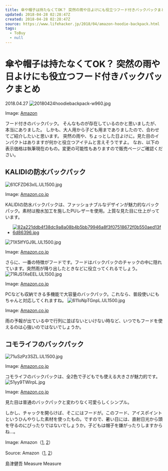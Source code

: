 ```yaml
---
title: 傘や帽子は持たなくてOK？ 突然の雨や日よけにも役立つフード付きバックパックまとめ
updated: 2018-04-28 02:28:47Z
created: 2018-04-28 02:28:47Z
source: https://www.lifehacker.jp/2018/04/amazon-hoodie-backpack.html
tags:
  - ToBuy
  - null
---
```


# 傘や帽子は持たなくてOK？ 突然の雨や日よけにも役立つフード付きバックパックまとめ

2018.04.27
![20180424hoodiebackpack-w960.jpg](../_resources/20180424hoodiebackpack-w960.jpg)

Image: [Amazon](https://www.amazon.co.jp/%E3%82%B2%E3%83%B3%E3%82%B2%E3%83%B3-%E3%83%AA%E3%83%A5%E3%83%83%E3%82%AF%E3%82%B5%E3%83%83%E3%82%AF-%E3%82%AB%E3%82%B8%E3%83%A5%E3%82%A2%E3%83%AB-%E3%83%A6%E3%83%8B%E3%82%BB%E3%83%83%E3%82%AF%E3%82%B9-%E3%83%95%E3%82%A1%E3%83%83%E3%82%B7%E3%83%A7%E3%83%B3%E3%83%AA%E3%83%A5%E3%83%83%E3%82%AF/dp/B06Y2ND681/ref=as_li_ss_tl?ie=UTF8&qid=1523839192&sr=8-6&keywords=%E3%83%95%E3%83%BC%E3%83%89%E3%80%80%E3%83%AA%E3%83%A5%E3%83%83%E3%82%AF&linkCode=ll1&tag=lifehacker09-22&linkId=89de7c01da6d5aff392e34420f90fef5&ref=mgac2017)

フード付きのバックパック。
そんなものが存在しているのかと思いましたが、本当にありました。
しかも、大人用から子ども用までありましたので、合わせてご紹介したいと思います。
突然の雨や、ちょっとした日よけに。見た目のインパクトはありますが何かと役立つアイテムと言えそうですよ。
なお、以下の表示価格は執筆現在のもの。変更の可能性もありますので販売ページご確認ください。

## KALIDIの防水バックパック

![61CFZD63xlL._UL1500_.jpg](../_resources/61CFZD63xlL._UL1500_.jpg)

Image: [Amazon.co.jp](https://www.amazon.co.jp/%E3%82%B2%E3%83%B3%E3%82%B2%E3%83%B3-%E3%83%AA%E3%83%A5%E3%83%83%E3%82%AF%E3%82%B5%E3%83%83%E3%82%AF-%E3%82%AB%E3%82%B8%E3%83%A5%E3%82%A2%E3%83%AB-%E3%83%A6%E3%83%8B%E3%82%BB%E3%83%83%E3%82%AF%E3%82%B9-%E3%83%95%E3%82%A1%E3%83%83%E3%82%B7%E3%83%A7%E3%83%B3%E3%83%AA%E3%83%A5%E3%83%83%E3%82%AF/dp/B06Y2ND681/ref=as_li_ss_tl?ie=UTF8&qid=1523839192&sr=8-6&keywords=%E3%83%95%E3%83%BC%E3%83%89%E3%80%80%E3%83%AA%E3%83%A5%E3%83%83%E3%82%AF&linkCode=ll1&tag=lifehacker09-22&linkId=89de7c01da6d5aff392e34420f90fef5&ref=mgac2017)

KALIDIの防水バックパックは、ファッショナブルなデザインが魅力的なバックパック。素材は撥水加工を施したPUレザーを使用。上質な見た目に仕上がっています。

- [ ![82a221ddb4f38dc9a8a08b4b5bb79946a8f3f07518672f0b550aed13f6d86396.jpg](../_resources/82a221ddb4f38dc9a8a08b4b5bb79946a8f3f07518672f0b550aed13f6d86396.jpg)](https://www.lifehacker.jp/2018/03/acuvue-omotesando-eye-difine-studio.html)

![71X5IfYGJ9L._UL1500_.jpg](../_resources/71X5IfYGJ9L._UL1500_.jpg)

Image: [Amazon.co.jp](https://www.amazon.co.jp/%E3%82%B2%E3%83%B3%E3%82%B2%E3%83%B3-%E3%83%AA%E3%83%A5%E3%83%83%E3%82%AF%E3%82%B5%E3%83%83%E3%82%AF-%E3%82%AB%E3%82%B8%E3%83%A5%E3%82%A2%E3%83%AB-%E3%83%A6%E3%83%8B%E3%82%BB%E3%83%83%E3%82%AF%E3%82%B9-%E3%83%95%E3%82%A1%E3%83%83%E3%82%B7%E3%83%A7%E3%83%B3%E3%83%AA%E3%83%A5%E3%83%83%E3%82%AF/dp/B06Y2ND681/ref=as_li_ss_tl?ie=UTF8&qid=1523839192&sr=8-6&keywords=%E3%83%95%E3%83%BC%E3%83%89%E3%80%80%E3%83%AA%E3%83%A5%E3%83%83%E3%82%AF&linkCode=ll1&tag=lifehacker09-22&linkId=89de7c01da6d5aff392e34420f90fef5&ref=mgac2017)

さらに、一番の特徴がフードです。フードはバックパックのチャックの中に隠れています。突然雨が降り出したときなどに役立ってくれるでしょう。
![71RJS1XeEEL._UL1500_.jpg](../_resources/71RJS1XeEEL._UL1500_.jpg)

Image: [Amazon.co.jp](https://www.amazon.co.jp/%E3%82%B2%E3%83%B3%E3%82%B2%E3%83%B3-%E3%83%AA%E3%83%A5%E3%83%83%E3%82%AF%E3%82%B5%E3%83%83%E3%82%AF-%E3%82%AB%E3%82%B8%E3%83%A5%E3%82%A2%E3%83%AB-%E3%83%A6%E3%83%8B%E3%82%BB%E3%83%83%E3%82%AF%E3%82%B9-%E3%83%95%E3%82%A1%E3%83%83%E3%82%B7%E3%83%A7%E3%83%B3%E3%83%AA%E3%83%A5%E3%83%83%E3%82%AF/dp/B06Y2ND681/ref=as_li_ss_tl?ie=UTF8&qid=1523839192&sr=8-6&keywords=%E3%83%95%E3%83%BC%E3%83%89%E3%80%80%E3%83%AA%E3%83%A5%E3%83%83%E3%82%AF&linkCode=ll1&tag=lifehacker09-22&linkId=89de7c01da6d5aff392e34420f90fef5&ref=mgac2017)

PCなども収納できる多機能で大容量のバックパック。これなら、普段使いにもちゃんと対応してくれますね。
![611oNpTGnpL._UL1500_.jpg](../_resources/611oNpTGnpL._UL1500_.jpg)

Image: [Amazon.co.jp](https://www.amazon.co.jp/%E3%82%B2%E3%83%B3%E3%82%B2%E3%83%B3-%E3%83%AA%E3%83%A5%E3%83%83%E3%82%AF%E3%82%B5%E3%83%83%E3%82%AF-%E3%82%AB%E3%82%B8%E3%83%A5%E3%82%A2%E3%83%AB-%E3%83%A6%E3%83%8B%E3%82%BB%E3%83%83%E3%82%AF%E3%82%B9-%E3%83%95%E3%82%A1%E3%83%83%E3%82%B7%E3%83%A7%E3%83%B3%E3%83%AA%E3%83%A5%E3%83%83%E3%82%AF/dp/B06Y2ND681/ref=as_li_ss_tl?ie=UTF8&qid=1523839192&sr=8-6&keywords=%E3%83%95%E3%83%BC%E3%83%89%E3%80%80%E3%83%AA%E3%83%A5%E3%83%83%E3%82%AF&linkCode=ll1&tag=lifehacker09-22&linkId=89de7c01da6d5aff392e34420f90fef5&ref=mgac2017)

雨の予報が出ている中で行列に並ばないといけない時など、いつでもフードを使えるのは心強いのではないでしょうか。

## コモライフのバックパック

![71uSzPz3SZL._UL1500_.jpg](../_resources/71uSzPz3SZL._UL1500_.jpg)

Image: [Amazon.co.jp](https://www.amazon.co.jp/REANGLE-%E3%83%AA%E3%82%A2%E3%83%B3%E3%82%B0%E3%83%AB-iCEPOINT-%E3%82%A2%E3%82%A4%E3%82%B9%E3%83%9D%E3%82%A4%E3%83%B3%E3%83%88-%E4%BD%BF%E7%94%A8-%E8%A6%AA%E5%AD%90%E3%81%A7%E3%81%8A%E6%8F%83%E3%81%84%E3%83%95%E3%83%BC%E3%83%89%E4%BB%98%E3%81%8D%E3%83%90%E3%83%83%E3%82%B0-%E5%AD%90%E4%BE%9B%E7%94%A8-HB700-%E3%83%94%E3%83%B3%E3%82%AF%E3%83%BBPK/dp/B07B2W1162/ref=as_li_ss_tl?ie=UTF8&qid=1523839192&sr=8-9&keywords=%E3%83%95%E3%83%BC%E3%83%89%E3%80%80%E3%83%AA%E3%83%A5%E3%83%83%E3%82%AF&linkCode=ll1&tag=lifehacker09-22&linkId=d684eb1aa49fd3be89d84b3359cc3331&ref=mgac2017)

コモライフのバックパックは、全2色で子どもでも使える大きさが魅力的です。
![51yy9TWlrpL.jpg](../_resources/51yy9TWlrpL.jpg)

Image: [Amazon.co.jp](https://www.amazon.co.jp/REANGLE-%E3%83%AA%E3%82%A2%E3%83%B3%E3%82%B0%E3%83%AB-iCEPOINT-%E3%82%A2%E3%82%A4%E3%82%B9%E3%83%9D%E3%82%A4%E3%83%B3%E3%83%88-%E4%BD%BF%E7%94%A8-%E8%A6%AA%E5%AD%90%E3%81%A7%E3%81%8A%E6%8F%83%E3%81%84%E3%83%95%E3%83%BC%E3%83%89%E4%BB%98%E3%81%8D%E3%83%90%E3%83%83%E3%82%B0-%E5%AD%90%E4%BE%9B%E7%94%A8-HB700-%E3%83%94%E3%83%B3%E3%82%AF%E3%83%BBPK/dp/B07B2W1162/ref=as_li_ss_tl?ie=UTF8&qid=1523839192&sr=8-9&keywords=%E3%83%95%E3%83%BC%E3%83%89%E3%80%80%E3%83%AA%E3%83%A5%E3%83%83%E3%82%AF&linkCode=ll1&tag=lifehacker09-22&linkId=d684eb1aa49fd3be89d84b3359cc3331&ref=mgac2017)

見た目は普通のバックパックと変わりなく可愛らしくシンプル。

しかし、チャックを開らけば、そこにはフードが。このフード、アイスポイントというひんやりした素材を使ったもの。ですので、暑い日には、直射日光から頭を守るのにぴったりではないでしょうか。子どもは帽子を嫌がったりしますからね…。

Image: Amazon（[1](https://www.amazon.co.jp/%E3%82%B2%E3%83%B3%E3%82%B2%E3%83%B3-%E3%83%AA%E3%83%A5%E3%83%83%E3%82%AF%E3%82%B5%E3%83%83%E3%82%AF-%E3%82%AB%E3%82%B8%E3%83%A5%E3%82%A2%E3%83%AB-%E3%83%A6%E3%83%8B%E3%82%BB%E3%83%83%E3%82%AF%E3%82%B9-%E3%83%95%E3%82%A1%E3%83%83%E3%82%B7%E3%83%A7%E3%83%B3%E3%83%AA%E3%83%A5%E3%83%83%E3%82%AF/dp/B06Y2ND681/ref=as_li_ss_tl?ie=UTF8&qid=1523839192&sr=8-6&keywords=%E3%83%95%E3%83%BC%E3%83%89%E3%80%80%E3%83%AA%E3%83%A5%E3%83%83%E3%82%AF&linkCode=ll1&tag=lifehacker09-22&linkId=89de7c01da6d5aff392e34420f90fef5&ref=mgac2017), [2](https://www.amazon.co.jp/REANGLE-%E3%83%AA%E3%82%A2%E3%83%B3%E3%82%B0%E3%83%AB-iCEPOINT-%E3%82%A2%E3%82%A4%E3%82%B9%E3%83%9D%E3%82%A4%E3%83%B3%E3%83%88-%E4%BD%BF%E7%94%A8-%E8%A6%AA%E5%AD%90%E3%81%A7%E3%81%8A%E6%8F%83%E3%81%84%E3%83%95%E3%83%BC%E3%83%89%E4%BB%98%E3%81%8D%E3%83%90%E3%83%83%E3%82%B0-%E5%AD%90%E4%BE%9B%E7%94%A8-HB700-%E3%83%94%E3%83%B3%E3%82%AF%E3%83%BBPK/dp/B07B2W1162/ref=as_li_ss_tl?ie=UTF8&qid=1523839192&sr=8-9&keywords=%E3%83%95%E3%83%BC%E3%83%89%E3%80%80%E3%83%AA%E3%83%A5%E3%83%83%E3%82%AF&linkCode=ll1&tag=lifehacker09-22&linkId=d684eb1aa49fd3be89d84b3359cc3331&ref=mgac2017)）

Source: Amazon（[1](https://www.amazon.co.jp/%E3%82%B2%E3%83%B3%E3%82%B2%E3%83%B3-%E3%83%AA%E3%83%A5%E3%83%83%E3%82%AF%E3%82%B5%E3%83%83%E3%82%AF-%E3%82%AB%E3%82%B8%E3%83%A5%E3%82%A2%E3%83%AB-%E3%83%A6%E3%83%8B%E3%82%BB%E3%83%83%E3%82%AF%E3%82%B9-%E3%83%95%E3%82%A1%E3%83%83%E3%82%B7%E3%83%A7%E3%83%B3%E3%83%AA%E3%83%A5%E3%83%83%E3%82%AF/dp/B06Y2ND681/ref=as_li_ss_tl?ie=UTF8&qid=1523839192&sr=8-6&keywords=%E3%83%95%E3%83%BC%E3%83%89%E3%80%80%E3%83%AA%E3%83%A5%E3%83%83%E3%82%AF&linkCode=ll1&tag=lifehacker09-22&linkId=89de7c01da6d5aff392e34420f90fef5&ref=mgac2017), [2](https://www.amazon.co.jp/REANGLE-%E3%83%AA%E3%82%A2%E3%83%B3%E3%82%B0%E3%83%AB-iCEPOINT-%E3%82%A2%E3%82%A4%E3%82%B9%E3%83%9D%E3%82%A4%E3%83%B3%E3%83%88-%E4%BD%BF%E7%94%A8-%E8%A6%AA%E5%AD%90%E3%81%A7%E3%81%8A%E6%8F%83%E3%81%84%E3%83%95%E3%83%BC%E3%83%89%E4%BB%98%E3%81%8D%E3%83%90%E3%83%83%E3%82%B0-%E5%AD%90%E4%BE%9B%E7%94%A8-HB700-%E3%83%94%E3%83%B3%E3%82%AF%E3%83%BBPK/dp/B07B2W1162/ref=as_li_ss_tl?ie=UTF8&qid=1523839192&sr=8-9&keywords=%E3%83%95%E3%83%BC%E3%83%89%E3%80%80%E3%83%AA%E3%83%A5%E3%83%83%E3%82%AF&linkCode=ll1&tag=lifehacker09-22&linkId=d684eb1aa49fd3be89d84b3359cc3331&ref=mgac2017)）

島津健吾
Measure
Measure